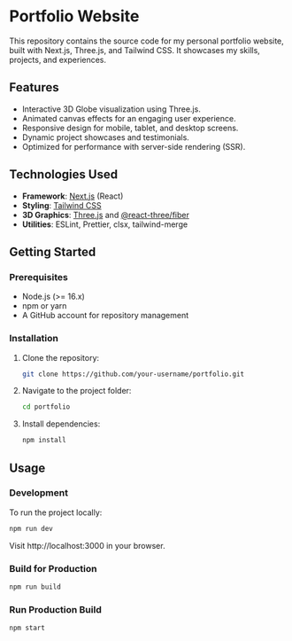 # **Portfolio Website**

This repository contains the source code for my personal portfolio website, built with Next.js, Three.js, and Tailwind CSS. It showcases my skills, projects, and experiences.

## **Features**

- Interactive 3D Globe visualization using Three.js.
- Animated canvas effects for an engaging user experience.
- Responsive design for mobile, tablet, and desktop screens.
- Dynamic project showcases and testimonials.
- Optimized for performance with server-side rendering (SSR).

## **Technologies Used**

- **Framework**: [Next.js](https://nextjs.org/) (React)
- **Styling**: [Tailwind CSS](https://tailwindcss.com/)
- **3D Graphics**: [Three.js](https://threejs.org/) and [@react-three/fiber](https://docs.pmnd.rs/react-three-fiber/getting-started/introduction)
- **Utilities**: ESLint, Prettier, clsx, tailwind-merge


## **Getting Started**

### **Prerequisites**

- Node.js (>= 16.x)
- npm or yarn
- A GitHub account for repository management

### **Installation**

1. Clone the repository:
   ```bash
   git clone https://github.com/your-username/portfolio.git
2. Navigate to the project folder:
   ```bash
   cd portfolio

3. Install dependencies:
   ```bash
   npm install

## **Usage**

### **Development**
To run the project locally:
  ```bash
npm run dev
```
Visit http://localhost:3000 in your browser.

### **Build for Production**
  ```bash
npm run build
```

### **Run Production Build**
  ```bash
npm start
```








